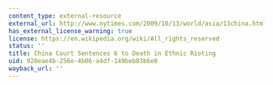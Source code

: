 ```yaml
---
content_type: external-resource
external_url: http://www.nytimes.com/2009/10/13/world/asia/13china.html?gwh=3B0223A17225BB69F6F87E9C699BCA37
has_external_license_warning: true
license: https://en.wikipedia.org/wiki/All_rights_reserved
status: ''
title: China Court Sentences 6 to Death in Ethnic Rioting
uid: 928eae4b-256e-4b06-a4df-149beb83b6e0
wayback_url: ''
---
```

